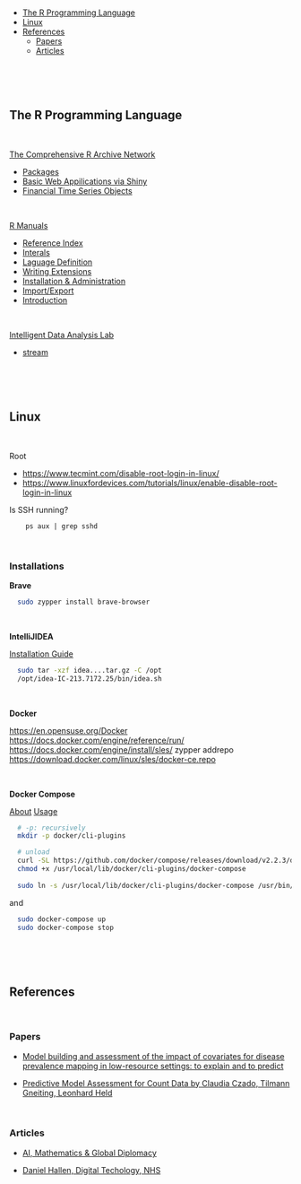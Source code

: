 
<br>

* [The R Programming Language](#the_r_programming_language)
* [Linux](#linux)
* [References](#references)
  * [Papers](#papers)
  * [Articles](#articles)

<br>
<br>
<br>

## The R Programming Language

<br>

[The Comprehensive R Archive Network](https://cran.r-project.org)
* [Packages](https://cran.r-project.org/web/packages/index.html)
* [Basic Web Appilications via Shiny](https://cran.r-project.org/web/packages/shiny/index.html)
* [Financial Time Series Objects](https://cran.r-project.org/web/packages/timeSeries/index.html)

<br>

[R Manuals](https://cran.r-project.org/manuals.html)
* [Reference Index](https://cran.r-project.org/doc/manuals/r-release/fullrefman.pdf)
* [Interals](https://cran.r-project.org/doc/manuals/r-release/R-ints.pdf)
* [Laguage Definition](https://cran.r-project.org/doc/manuals/r-release/R-lang.pdf)
* [Writing Extensions](https://cran.r-project.org/doc/manuals/r-release/R-exts.pdf)
* [Installation & Administration](https://cran.r-project.org/doc/manuals/r-release/R-admin.pdf)
* [Import/Export](https://cran.r-project.org/doc/manuals/r-release/R-data.pdf)
* [Introduction](https://cran.r-project.org/doc/manuals/r-release/R-intro.pdf)

<br>

[Intelligent Data Analysis Lab](https://s2.smu.edu/IDA/)
*  [stream](https://cran.r-project.org/web/packages/stream/index.html)


<br>
<br>
<br>


## Linux

<br>

Root

* https://www.tecmint.com/disable-root-login-in-linux/
* https://www.linuxfordevices.com/tutorials/linux/enable-disable-root-login-in-linux


Is SSH running?

```shell
	ps aux | grep sshd
```

<br>

### Installations

**Brave**

```bash
  sudo zypper install brave-browser
```
<br>

**IntelliJIDEA**

[Installation Guide](https://www.jetbrains.com/help/idea/installation-guide.html)

```bash
  sudo tar -xzf idea....tar.gz -C /opt
  /opt/idea-IC-213.7172.25/bin/idea.sh
```

<br>

**Docker**

https://en.opensuse.org/Docker
https://docs.docker.com/engine/reference/run/
https://docs.docker.com/engine/install/sles/
zypper addrepo https://download.docker.com/linux/sles/docker-ce.repo

<br>

**Docker Compose**

[About](https://docs.docker.com/compose/cli-command/)
[Usage](https://docs.docker.com/engine/reference/commandline/compose/)

```bash
  # -p: recursively
  mkdir -p docker/cli-plugins

  # unload
  curl -SL https://github.com/docker/compose/releases/download/v2.2.3/docker-compose-linux-x86_64 -o /usr/local/lib/docker/cli-plugins/docker-compose
  chmod +x /usr/local/lib/docker/cli-plugins/docker-compose
  
  sudo ln -s /usr/local/lib/docker/cli-plugins/docker-compose /usr/bin/docker-compose
```

and

```bash
  sudo docker-compose up
  sudo docker-compose stop
```

<br>
<br>
<br>

## References

<br>

### Papers

* [Model building and assessment of the impact of covariates for disease prevalence mapping in low-resource settings: to explain and to predict](https://royalsocietypublishing.org/doi/full/10.1098/rsif.2021.0104#d1e945)

* [Predictive Model Assessment for Count Data by Claudia Czado, Tilmann Gneiting, Leonhard Held](https://doi.org/10.1111/j.1541-0420.2009.01191.x)

<br>

### Articles

* [AI, Mathematics & Global Diplomacy](https://www.theguardian.com/technology/2021/oct/15/ai-and-maths-to-play-bigger-role-in-global-diplomacy-says-expert)

* [Daniel Hallen, Digital Techology, NHS](https://healthcareglobal.com/interviews/daniel-hallen-nhs-england-and-nhs-improvement)

<br>
<br>
<br>
<br>

<br>
<br>
<br>
<br>
